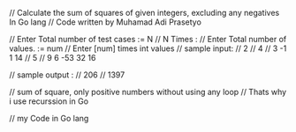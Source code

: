 // Calculate the sum of squares of given integers, excluding any negatives In Go lang
// Code written by Muhamad Adi Prasetyo

// Enter Total number of test cases := N
// N Times :
// Enter Total number of values.    := num
// Enter [num] times int values
// sample input:
// 2
// 4
// 3 -1 1 14
// 5
// 9 6 -53 32 16

// sample output :
// 206
// 1397


// sum of square, only positive numbers without using any loop
// Thats why i use recurssion in Go

// my Code in Go lang
